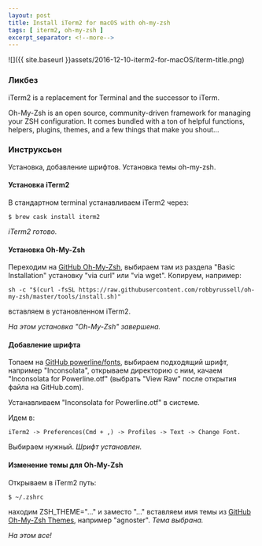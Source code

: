 ```yaml
---
layout: post
title: Install iTerm2 for macOS with oh-my-zsh
tags: [ iterm2, oh-my-zsh ]
excerpt_separator: <!--more-->
---
```


![]({{ site.baseurl }}assets/2016-12-10-iterm2-for-macOS/iterm-title.png)

### Ликбез

iTerm2 is a replacement for Terminal and the successor to iTerm.

Oh-My-Zsh is an open source, community-driven framework for managing your ZSH configuration. It comes bundled with a ton of helpful functions, helpers, plugins, themes, and a few things that make you shout...

<!--more-->

### Инструксьен

Установка, добавление шрифтов. Установка темы oh-my-zsh.


#### Установка iTerm2

В стандартном terminal устанавливаем iTerm2 через:

```
$ brew cask install iterm2 
```

*iTerm2 готово.*

#### Установка Oh-My-Zsh

Переходим на [GitHub Oh-My-Zsh](https://github.com/robbyrussell/oh-my-zsh), выбираем там из раздела "Basic Installation" установку "via curl" или "via wget".
Копируем, например:

```
sh -c "$(curl -fsSL https://raw.githubusercontent.com/robbyrussell/oh-my-zsh/master/tools/install.sh)"
```

вставляем в установленном iTerm2.

*На этом установка "Oh-My-Zsh" завершена.*

#### Добавление шрифта

Топаем на [GitHub powerline/fonts](https://github.com/powerline/fonts), выбираем подходящий шрифт, например "Inconsolata", открываем директорию с ним, качаем "Inconsolata for Powerline.otf" (выбрать "View Raw" после открытия файла на GitHub.com).

Устанавливаем "Inconsolata for Powerline.otf" в системе.

Идем в:
 
```
iTerm2 -> Preferences(Cmd + ,) -> Profiles -> Text -> Change Font.
```

Выбираем нужный. *Шрифт установлен.*

#### Изменение темы для Oh-My-Zsh

Открываем в iTerm2 путь:

```
$ ~/.zshrc
```

находим ZSH_THEME="..." и заместо "..." вставляем имя темы из [GitHub Oh-My-Zsh Themes](https://github.com/robbyrussell/oh-my-zsh/wiki/Themes), например "agnoster". *Тема выбрана.*

*На этом все!*